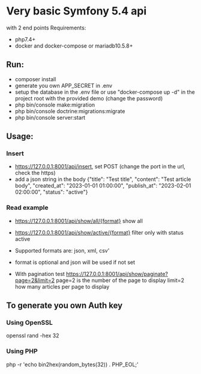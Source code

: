 # Very basic Symfony 5.4 api
with 2 end points
Requirements:
- php7.4+
- docker and docker-compose or mariadb10.5.8+

## Run:
- composer install
- generate you own APP_SECRET in .env
- setup the database in the .env file or use "docker-compose up -d" in the project root with the provided demo (change the password)
- php bin/console make:migration
- php bin/console doctrine:migrations:migrate
- php bin/console server:start

## Usage:
### Insert
- https://127.0.0.1:8001/api/insert, set POST (change the port in the url, check the https)
- add a json string in the body
  {"title": "Test title", "content": "Test article body", "created_at": "2023-01-01 01:00:00", "publish_at": "2023-02-01 02:00:00", "status": "active"}
  
### Read example
- https://127.0.0.1:8001/api/show/all/{format} show all
- https://127.0.0.1:8001/api/show/active/{format} filter only with status active
- Supported formats are: json, xml, csv'
- format is optional and json will be used if not set
  
- With pagination test https://127.0.0.1:8001/api/show/paginate?page=2&limit=2
  page=2 is the number of the page to display
  limit=2 how many articles per page to display
  
## To generate you own Auth key
### Using OpenSSL
openssl rand -hex 32
### Using PHP
php -r 'echo bin2hex(random_bytes(32)) . PHP_EOL;'

  
